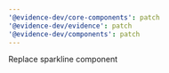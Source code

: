 ```yaml
---
'@evidence-dev/core-components': patch
'@evidence-dev/evidence': patch
'@evidence-dev/components': patch
---
```


Replace sparkline component
